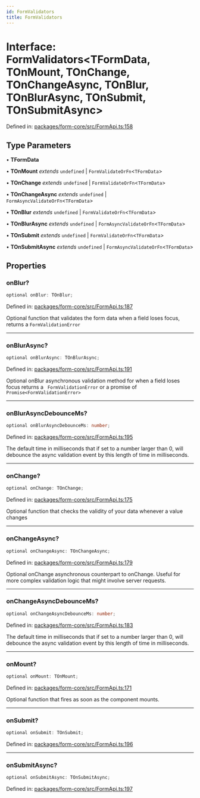 ```yaml
---
id: FormValidators
title: FormValidators
---
```


<!-- DO NOT EDIT: this page is autogenerated from the type comments -->

# Interface: FormValidators\<TFormData, TOnMount, TOnChange, TOnChangeAsync, TOnBlur, TOnBlurAsync, TOnSubmit, TOnSubmitAsync\>

Defined in: [packages/form-core/src/FormApi.ts:158](https://github.com/TanStack/form/blob/main/packages/form-core/src/FormApi.ts#L158)

## Type Parameters

• **TFormData**

• **TOnMount** _extends_ `undefined` \| `FormValidateOrFn`\<`TFormData`\>

• **TOnChange** _extends_ `undefined` \| `FormValidateOrFn`\<`TFormData`\>

• **TOnChangeAsync** _extends_ `undefined` \| `FormAsyncValidateOrFn`\<`TFormData`\>

• **TOnBlur** _extends_ `undefined` \| `FormValidateOrFn`\<`TFormData`\>

• **TOnBlurAsync** _extends_ `undefined` \| `FormAsyncValidateOrFn`\<`TFormData`\>

• **TOnSubmit** _extends_ `undefined` \| `FormValidateOrFn`\<`TFormData`\>

• **TOnSubmitAsync** _extends_ `undefined` \| `FormAsyncValidateOrFn`\<`TFormData`\>

## Properties

### onBlur?

```ts
optional onBlur: TOnBlur;
```

Defined in: [packages/form-core/src/FormApi.ts:187](https://github.com/TanStack/form/blob/main/packages/form-core/src/FormApi.ts#L187)

Optional function that validates the form data when a field loses focus, returns a `FormValidationError`

---

### onBlurAsync?

```ts
optional onBlurAsync: TOnBlurAsync;
```

Defined in: [packages/form-core/src/FormApi.ts:191](https://github.com/TanStack/form/blob/main/packages/form-core/src/FormApi.ts#L191)

Optional onBlur asynchronous validation method for when a field loses focus returns a ` FormValidationError` or a promise of `Promise<FormValidationError>`

---

### onBlurAsyncDebounceMs?

```ts
optional onBlurAsyncDebounceMs: number;
```

Defined in: [packages/form-core/src/FormApi.ts:195](https://github.com/TanStack/form/blob/main/packages/form-core/src/FormApi.ts#L195)

The default time in milliseconds that if set to a number larger than 0, will debounce the async validation event by this length of time in milliseconds.

---

### onChange?

```ts
optional onChange: TOnChange;
```

Defined in: [packages/form-core/src/FormApi.ts:175](https://github.com/TanStack/form/blob/main/packages/form-core/src/FormApi.ts#L175)

Optional function that checks the validity of your data whenever a value changes

---

### onChangeAsync?

```ts
optional onChangeAsync: TOnChangeAsync;
```

Defined in: [packages/form-core/src/FormApi.ts:179](https://github.com/TanStack/form/blob/main/packages/form-core/src/FormApi.ts#L179)

Optional onChange asynchronous counterpart to onChange. Useful for more complex validation logic that might involve server requests.

---

### onChangeAsyncDebounceMs?

```ts
optional onChangeAsyncDebounceMs: number;
```

Defined in: [packages/form-core/src/FormApi.ts:183](https://github.com/TanStack/form/blob/main/packages/form-core/src/FormApi.ts#L183)

The default time in milliseconds that if set to a number larger than 0, will debounce the async validation event by this length of time in milliseconds.

---

### onMount?

```ts
optional onMount: TOnMount;
```

Defined in: [packages/form-core/src/FormApi.ts:171](https://github.com/TanStack/form/blob/main/packages/form-core/src/FormApi.ts#L171)

Optional function that fires as soon as the component mounts.

---

### onSubmit?

```ts
optional onSubmit: TOnSubmit;
```

Defined in: [packages/form-core/src/FormApi.ts:196](https://github.com/TanStack/form/blob/main/packages/form-core/src/FormApi.ts#L196)

---

### onSubmitAsync?

```ts
optional onSubmitAsync: TOnSubmitAsync;
```

Defined in: [packages/form-core/src/FormApi.ts:197](https://github.com/TanStack/form/blob/main/packages/form-core/src/FormApi.ts#L197)

